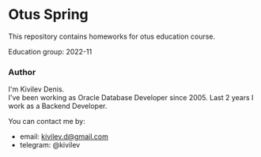 # Otus Spring
This repository contains homeworks for otus education course.

Education group: 2022-11
  
### Author
I'm Kivilev Denis.  
I've been working as Oracle Database Developer since 2005.
Last 2 years I work as a Backend Developer.

You can contact me by:
- email: kivilev.d@gmail.com  
- telegram: @kivilev
